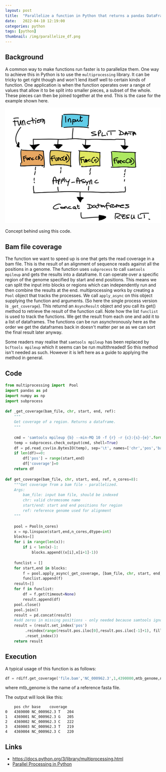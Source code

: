 ```yaml
---
layout: post
title:  "Parallelize a function in Python that returns a pandas DataFrame"
date:   2022-04-10 12:19:00
categories: python
tags: [python]
thumbnail: /img/parallelize_df.png
---
```


## Background

A common way to make functions run faster is to parallelize them. One way to achieve this in Python is to use the `multiprocessing` library. It can be tricky to get right though and won't lend itself well to certain kinds of function. One application is when the function operates over a range of values that allow it to be split into smaller pieces, a subset of the whole. These pieces can then be joined together at the end. This is the case for the example shown here.

<div style="width: auto;">
 <img class="small-scaled" src="/img/parallelize_df.png">
   <p class="caption">Concept behind using this code.</p>
</div>

## Bam file coverage

The function we want to speed up is one that gets the read coverage in a bam file. This is the result of an alignment of sequence reads against all the positions in a genome. The function uses `subprocess` to call `samtools mpileup` and gets the results into a dataframe. It can operate over a specific region of the genome specified by start and end positions. This means we can split the input into blocks or regions which can independently run and then combine the results at the end. multiprocessing works by creating a `Pool` object that tracks the processes. We call `apply_async` on this object supplying the function and arguments. (So here the single process version is `_get_coverage`). This returnd an `AsyncResult` object and you call its get() method to retrieve the result of the function call. Note how the list `funclist` is used to track the functions. We get the result from each one and add it to a list of dataframes. The functions can be run asynchronously here as the order we get the dataframes back in doesn't matter per se as we can sort the final result later anyway.

Some readers may realise that `samtools mpileup` has been replaced by `bcftools mpileup` which it seems can be run multithreaded! So this method isn't needed as such. However it is left here as a guide to applying the method in general.

## Code

```python
from multiprocessing import  Pool
import pandas as pd
import numpy as np
import subprocess

def _get_coverage(bam_file, chr, start, end, ref):
    """
    Get coverage of a region. Returns a dataframe.
    """

    cmd = 'samtools mpileup {b} --min-MQ 10 -f {r} -r {c}:{s}-{e}'.format(c=chr,s=start,e=end,b=bam_file,r=ref)  
    temp = subprocess.check_output(cmd, shell=True)
    df = pd.read_csv(io.BytesIO(temp), sep='\t', names=['chr','pos','base','coverage','q','c'])
    if len(df)==0:
        df['pos'] = range(start,end)
        df['coverage']=0
    return df

def get_coverage(bam_file, chr, start, end, ref, n_cores=8):
    """Get coverage from a bam file - parallelized.
    Args:
        bam_file: input bam file, should be indexed
        chr: valid chromosome name
        start/end: start and end positions for region
        ref: reference genome used for alignment
    """

    pool = Pool(n_cores)
    x = np.linspace(start,end,n_cores,dtype=int)
    blocks=[]
    for i in range(len(x)):
        if i < len(x)-1:
            blocks.append((x[i],x[i+1]-1))

    funclist = []
    for start,end in blocks:
        f = pool.apply_async(_get_coverage, [bam_file, chr, start, end, ref])
        funclist.append(f)
    result=[]
    for f in funclist:
        df = f.get(timeout=None)
        result.append(df)
    pool.close()
    pool.join()
    result = pd.concat(result)
    #add zeros in missing positions - only needed because samtools ignore zero coverage positions
    result = (result.set_index('pos')
         .reindex(range(result.pos.iloc[0],result.pos.iloc[-1]+1), fill_value=0)
         .reset_index())
    return result
```

## Execution

A typical usage of this function is as follows:

```python
df = rdiff.get_coverage('file.bam','NC_000962.3',1,4390000,mtb_genome,n_cores=12)
```

where mtb_genome is the name of a reference fasta file.

The output will look like this:

```
	pos	chr	base	coverage
0	4369000	NC_000962.3	T	204
1	4369001	NC_000962.3	G	205
2	4369002	NC_000962.3	C	222
3	4369003	NC_000962.3	T	219
4	4369004	NC_000962.3	C	220
```

## Links

* https://docs.python.org/3/library/multiprocessing.html
* [Parallel Processing in Python](https://www.machinelearningplus.com/python/parallel-processing-python/)
